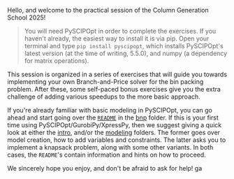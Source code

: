 Hello, and welcome to the practical session of the Column Generation School 2025! 

> You will need PySCIPOpt in order to complete the exercises. If you haven't already, the easiest way to install it is via pip. Open your terminal and type `pip install pyscipopt`, which installs PySCIPOpt's latest version (at the time of writing, 5.5.0), and numpy (a dependency for matrix operations).

This session is organized in a series of exercises that will guide you towards implementing your own Branch-and-Price solver for the bin packing problem. After these, some self-paced bonus exercises give you the extra challenge of adding various speedups to the more basic approach.

If you're already familiar with basic modeling in PySCIPOpt, you can go ahead and start going over the [`README`](bnp/README.md) in the [bnp](bnp) folder. If this is your first time using PySCIPOpt/GurobiPy/XpressPy, then we suggest giving a quick look at either the [intro](intro), and/or the [modeling](modeling) folders. The former goes over model creation, how to add variables and constraints. The latter asks you to implement a knapsack problem, along with some other variants. In both cases, the `README`'s contain information and hints on how to proceed.

We sincerely hope you enjoy, and don't be afraid to ask for help!
ga